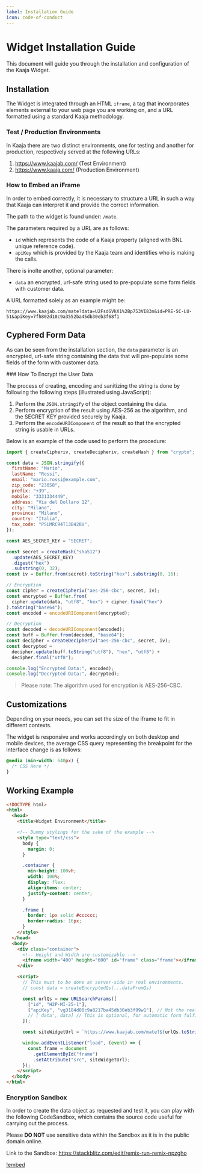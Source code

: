 ```yaml
---
label: Installation Guide
icon: code-of-conduct
---
```


# Widget Installation Guide

This document will guide you through the installation and configuration of the
Kaaja Widget.

## Installation

The Widget is integrated through an HTML `iframe`, a tag that incorporates
elements external to your web page you are working on, and a URL formatted using
a standard Kaaja methodology.

### Test / Production Environments

In Kaaja there are two distinct environments, one for testing and another for
production, respectively served at the following URLs:

1. https://www.kaajab.com/ (Test Environment)
2. https://www.kaaja.com/ (Production Environment)

### How to Embed an iFrame

In order to embed correctly, it is necessary to structure a URL in such a way
that Kaaja can interpret it and provide the correct information.

The path to the widget is found under: `/mate`.

The parameters required by a URL are as follows:

- `id` which represents the code of a Kaaja property (aligned with BNL unique
  reference code).
- `apiKey` which is provided by the Kaaja team and identifies who is making the
  calls.

There is inolte another, optional parameter:

- `data` an encrypted, url-safe string used to pre-populate some form fields
  with customer data.

A URL formatted solely as an example might be:

```
https://www.kaajab.com/mate?data=U2FsdGVkX1%2Bp753VI83n&id=PRE-SC-LU-51&apiKey=7fh802d10c9a3552ba45db30eb3f68f1
```

## Cyphered Form Data

As can be seen from the installation section, the `data` parameter is an
encrypted, url-safe string containing the data that will pre-populate some
fields of the form with customer data.

### How To Encrypt the User Data

The process of creating, encoding and sanitizing the string is done by following
the following steps (illustrated using JavaScript):

1. Perform the `JSON.stringify` of the object containing the data.
2. Perform encryption of the result using AES-256 as the algorithm, and the
   SECRET KEY provided securely by Kaaja.
3. Perform the `encodeURIComponent` of the result so that the encrypted string
   is usable in URLs.

Below is an example of the code used to perform the procedure:

```js
import { createCipheriv, createDecipheriv, createHash } from "crypto";

const data = JSON.stringify({
  firstName: "Mario",
  lastName: "Rossi",
  email: "mario.rossi@example.com",
  zip_code: "23058",
  prefix: "+39",
  mobile: "3331334449",
  address: "Via del Dollaro 12",
  city: "Milano",
  province: "Milano",
  country: "Italia",
  tax_code: "PSLMRC94T13B428V",
});

const AES_SECRET_KEY = "SECRET";

const secret = createHash("sha512")
  .update(AES_SECRET_KEY)
  .digest("hex")
  .substring(0, 32);
const iv = Buffer.from(secret).toString("hex").substring(0, 16);

// Encryption
const cipher = createCipheriv("aes-256-cbc", secret, iv);
const encrypted = Buffer.from(
  cipher.update(data, "utf8", "hex") + cipher.final("hex")
).toString("base64");
const encoded = encodeURIComponent(encrypted);

// Decryption
const decoded = decodeURIComponent(encoded);
const buff = Buffer.from(decoded, "base64");
const decipher = createDecipheriv("aes-256-cbc", secret, iv);
const decrypted =
  decipher.update(buff.toString("utf8"), "hex", "utf8") +
  decipher.final("utf8");

console.log("Encrypted Data:", encoded);
console.log("Decrypted Data:", decrypted);
```

> Please note: The algorithm used for encryption is AES-256-CBC.

## Customizations

Depending on your needs, you can set the size of the iframe to fit in different
contexts.

The widget is responsive and works accordingly on both desktop and mobile
devices, the average CSS query representing the breakpoint for the interface
change is as follows:

```css
@media (min-width: 640px) {
  /* CSS Here */
}
```

## Working Example

```html
<!DOCTYPE html>
<html>
  <head>
    <title>Widget Environment</title>

    <!-- Dummy stylings for the sake of the example -->
    <style type="text/css">
      body {
        margin: 0;
      }

      .container {
        min-height: 100vh;
        width: 100%;
        display: flex;
        align-items: center;
        justify-content: center;
      }

      .frame {
        border: 1px solid #cccccc;
        border-radius: 16px;
      }
    </style>
  </head>
  <body>
    <div class="container">
      <!-- Height and Width are customizable -->
      <iframe width="400" height="600" id="frame" class="frame"></iframe>
    </div>

    <script>
      // This must to be done at server-side in real environments.
      // const data = createEncryptedQs(...dataFromQs)

      const urlQs = new URLSearchParams([
        ["id", "H2P-MI-25-1"],
        ["apiKey", "vg3184d00c9a8217ba45db30eb3f99w1"], // Not the real API Key.
        // ['data', data] // This is optional, for automatic form fulfill.
      ]);

      const siteWidgetUrl = `https://www.kaajab.com/mate?${urlQs.toString()}`;

      window.addEventListener("load", (event) => {
        const frame = document
          .getElementById("frame")
          .setAttribute("src", siteWidgetUrl);
      });
    </script>
  </body>
</html>
```

### Encryption Sandbox

In order to create the data object as requested and test it, you can play with
the following CodeSandbox, which contains the source code useful for carrying
out the process.

Please **DO NOT** use sensitive data within the Sandbox as it is in the public
domain online.

Link to the Sandbox: https://stackblitz.com/edit/remix-run-remix-npzgho

[!embed](https://stackblitz.com/edit/remix-run-remix-npzgho?embed=1&file=app%2Froutes%2F_index.tsx)
